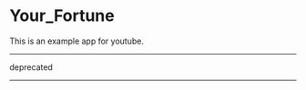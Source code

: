 # Your_Fortune
This is an example app for youtube.
*******************************
deprecated
*******************************
